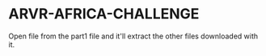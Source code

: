 # ARVR-AFRICA-CHALLENGE
Open file from the part1 file and it'll extract the other files downloaded with it.

